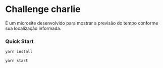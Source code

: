 # Challenge charlie

É um microsite desenvolvido para mostrar a previsão do tempo conforme sua localização informada.

### Quick Start

```bash
yarn install
```

```bash
yarn start
```
